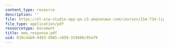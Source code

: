 ```yaml
---
content_type: resource
description: ''
file: https://ol-ocw-studio-app-qa.s3.amazonaws.com/courses/21m-734-lighting-design-for-the-theatre-fall-2003/839c4ab94493d985c059319486c95a79_emo_response.pdf
file_type: application/pdf
resourcetype: Document
title: emo_response.pdf
uid: 839c4ab9-4493-d985-c059-319486c95a79
---
```

